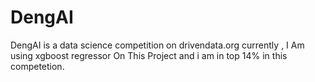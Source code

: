# DengAI
DengAI is a data science competition on drivendata.org 
currently , I Am using xgboost regressor On This Project and i am in top 14% in this competetion.
